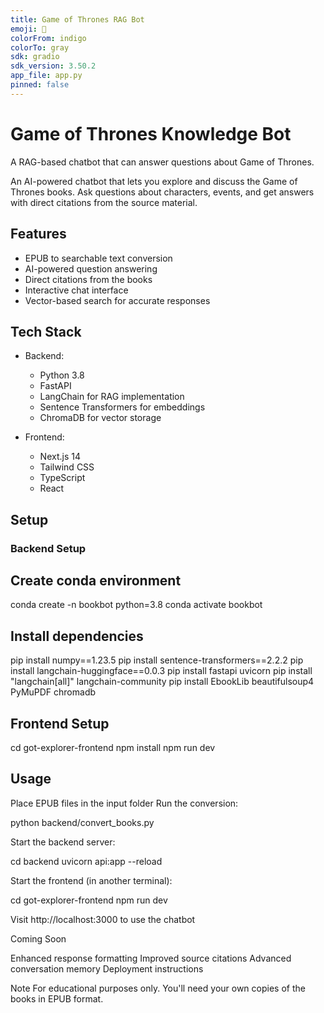 ```yaml
---
title: Game of Thrones RAG Bot
emoji: 🐉
colorFrom: indigo
colorTo: gray
sdk: gradio
sdk_version: 3.50.2
app_file: app.py
pinned: false
---
```


# Game of Thrones Knowledge Bot

A RAG-based chatbot that can answer questions about Game of Thrones.

An AI-powered chatbot that lets you explore and discuss the Game of Thrones books. Ask questions about characters, events, and get answers with direct citations from the source material.

## Features
- EPUB to searchable text conversion
- AI-powered question answering
- Direct citations from the books
- Interactive chat interface
- Vector-based search for accurate responses

## Tech Stack
- Backend:
  - Python 3.8
  - FastAPI
  - LangChain for RAG implementation
  - Sentence Transformers for embeddings
  - ChromaDB for vector storage

- Frontend:
  - Next.js 14
  - Tailwind CSS
  - TypeScript
  - React

## Setup

### Backend Setup

## Create conda environment
conda create -n bookbot python=3.8
conda activate bookbot

## Install dependencies
pip install numpy==1.23.5
pip install sentence-transformers==2.2.2
pip install langchain-huggingface==0.0.3
pip install fastapi uvicorn
pip install "langchain[all]" langchain-community
pip install EbookLib beautifulsoup4 PyMuPDF chromadb

## Frontend Setup
cd got-explorer-frontend
npm install
npm run dev

## Usage

Place EPUB files in the input folder
Run the conversion:

python backend/convert_books.py

Start the backend server:

cd backend
uvicorn api:app --reload

Start the frontend (in another terminal):

cd got-explorer-frontend
npm run dev

Visit http://localhost:3000 to use the chatbot

Coming Soon

Enhanced response formatting
Improved source citations
Advanced conversation memory
Deployment instructions

Note
For educational purposes only. You'll need your own copies of the books in EPUB format.